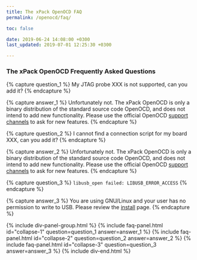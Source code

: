 ```yaml
---
title: The xPack OpenOCD FAQ
permalink: /openocd/faq/

toc: false

date: 2019-06-24 14:08:00 +0300
last_updated: 2019-07-01 12:25:30 +0300

---
```


### The xPack OpenOCD Frequently Asked Questions

{% capture question_1 %}
My JTAG probe XXX is not supported, can you add it?
{% endcapture %}

{% capture answer_1 %}
Unfortunately not. The xPack OpenOCD is only a binary distribution of the standard source code OpenOCD, and does not intend to add new functionality. Please use the official OpenOCD [support channels](http://openocd.org/discussion/) to ask for new features.
{% endcapture %}

{% capture question_2 %}
I cannot find a connection script for my board XXX, can you add it?
{% endcapture %}

{% capture answer_2 %}
Unfortunately not. The xPack OpenOCD is only a binary distribution of the standard source code OpenOCD, and does not intend to add new functionality. Please use the official OpenOCD [support channels](http://openocd.org/discussion/) to ask for new features.
{% endcapture %}

{% capture question_3 %}
`libusb_open failed: LIBUSB_ERROR_ACCESS`
{% endcapture %}

{% capture answer_3 %}
You are using GNU/Linux and your user has no permission to write to USB. Please review the [install](../install/) page.
{% endcapture %}

{% include div-panel-group.html %}
{% include faq-panel.html id="collapse-1" question=question_1 answer=answer_1 %}
{% include faq-panel.html id="collapse-2" question=question_2 answer=answer_2 %}
{% include faq-panel.html id="collapse-3" question=question_3 answer=answer_3 %}
{% include div-end.html %}

